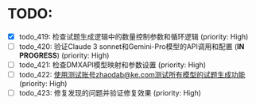 # TODO:

- [x] todo_419: 检查试题生成逻辑中的数量控制参数和循环逻辑 (priority: High)
- [ ] todo_420: 验证Claude 3 sonnet和Gemini-Pro模型的API调用和配置 (**IN PROGRESS**) (priority: High)
- [ ] todo_421: 检查DMXAPI模型映射和参数设置 (priority: High)
- [ ] todo_422: 使用测试账号zhaodab@ke.com测试所有模型的试题生成功能 (priority: High)
- [ ] todo_423: 修复发现的问题并验证修复效果 (priority: High)
